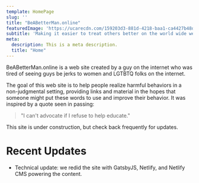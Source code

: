 ```yaml
---
template: HomePage
slug: ''
title: "BeABetterMan.online"
featuredImage: 'https://ucarecdn.com/159203d3-881d-4218-baa1-ca4427b48d0d/'
subtitle: 'Making it easier to treat others better on the world wide web.'
meta:
  description: This is a meta description.
  title: "Home"
---
```

BeABetterMan.online is a web site created by a guy on the internet who was tired of seeing guys be jerks to women and LGTBTQ folks on the internet.

The goal of this web site is to help people realize harmful behaviors in a non-judgmental setting, providing links and material in the hopes that someone might put these words to use and improve their behavior. It was inspired by a quote seen in passing:

> "I can't advocate if I refuse to help educate."

This site is under construction, but check back frequently for updates.

# Recent Updates

* Technical update: we redid the site with GatsbyJS, Netlify, and Netlify CMS powering the content.